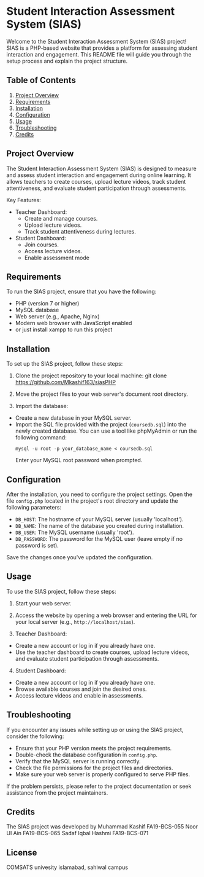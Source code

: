 # Student Interaction Assessment System (SIAS)

Welcome to the Student Interaction Assessment System (SIAS) project! SIAS is a PHP-based website that provides a platform for assessing student interaction and engagement. This README file will guide you through the setup process and explain the project structure.

## Table of Contents
1. [Project Overview](#project-overview)
2. [Requirements](#requirements)
3. [Installation](#installation)
4. [Configuration](#configuration)
5. [Usage](#usage)
6. [Troubleshooting](#troubleshooting)
7. [Credits](#credits)

## Project Overview
The Student Interaction Assessment System (SIAS) is designed to measure and assess student interaction and engagement during online learning. It allows teachers to create courses, upload lecture videos, track student attentiveness, and evaluate student participation through assessments.

Key Features:
- Teacher Dashboard:
  - Create and manage courses.
  - Upload lecture videos.
  - Track student attentiveness during lectures.
- Student Dashboard:
  - Join courses.
  - Access lecture videos.
  - Enable assessment mode
## Requirements
To run the SIAS project, ensure that you have the following:

- PHP (version 7 or higher)
- MySQL database
- Web server (e.g., Apache, Nginx)
- Modern web browser with JavaScript enabled
- or just install xampp to run this project

## Installation
To set up the SIAS project, follow these steps:

1. Clone the project repository to your local machine:
git clone https://github.com/Mkashif163/siasPHP

2. Move the project files to your web server's document root directory.

3. Import the database:
- Create a new database in your MySQL server.
- Import the SQL file provided with the project (`coursedb.sql`) into the newly created database. You can use a tool like phpMyAdmin or run the following command:
  ```
  mysql -u root -p your_database_name < coursedb.sql
  ```
  Enter your MySQL root password when prompted.

## Configuration
After the installation, you need to configure the project settings. Open the file `config.php` located in the project's root directory and update the following parameters:

- `DB_HOST`: The hostname of your MySQL server (usually 'localhost').
- `DB_NAME`: The name of the database you created during installation.
- `DB_USER`: The MySQL username (usually 'root').
- `DB_PASSWORD`: The password for the MySQL user (leave empty if no password is set).

Save the changes once you've updated the configuration.

## Usage
To use the SIAS project, follow these steps:

1. Start your web server.

2. Access the website by opening a web browser and entering the URL for your local server (e.g., `http://localhost/sias`).

3. Teacher Dashboard:
- Create a new account or log in if you already have one.
- Use the teacher dashboard to create courses, upload lecture videos, and evaluate student participation through assessments.

4. Student Dashboard:
- Create a new account or log in if you already have one.
- Browse available courses and join the desired ones.
- Access lecture videos and enable in assessments.

## Troubleshooting
If you encounter any issues while setting up or using the SIAS project, consider the following:

- Ensure that your PHP version meets the project requirements.
- Double-check the database configuration in `config.php`.
- Verify that the MySQL server is running correctly.
- Check the file permissions for the project files and directories.
- Make sure your web server is properly configured to serve PHP files.

If the problem persists, please refer to the project documentation or seek assistance from the project maintainers.

## Credits
The SIAS project was developed by 
Muhammad Kashif    FA19-BCS-055
Noor Ul Ain        FA19-BCS-065
Sadaf Iqbal Hashmi FA19-BCS-071

## License
COMSATS univesity islamabad, sahiwal campus
